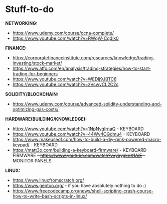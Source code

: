 # Stuff-to-do


**NETWORKING:**
- https://www.udemy.com/course/ccna-complete/
- https://www.youtube.com/watch?v=RWgW-CgdIk0




**FINANCE:**
- https://corporatefinanceinstitute.com/resources/knowledge/trading-investing/stock-market/
- https://www.atfx.com/en/analysis/trading-strategies/how-to-start-trading-for-beginners
- https://www.youtube.com/watch?v=WEDIj9JBTC8
- https://www.youtube.com/watch?v=zVcwvCL2C2c
      





**SOLIDITY/BLOCKCHAIN:**
- https://www.udemy.com/course/advanced-solidity-understanding-and-optimizing-gas-costs/




**HARDWARE(BUILDING/KNOWLEDGE):**
- https://www.youtube.com/watch?v=1NpNygIrnaQ  - KEYBOARD
- https://www.youtube.com/watch?v=44Wv4OGdmu4  - KEYBOARD
- https://www.makeuseof.com/how-to-build-a-diy-qmk-powered-macro-keypad/  - KEYBOARD
- https://matt3o.com/building-a-keyboard-firmware/  - KEYBOARD FIRMWARE
~~- https://www.youtube.com/watch?v=yxygknX1AiE  - MONITOR PANELS~~


**LINUX:**
- https://www.linuxfromscratch.org/
- https://www.gentoo.org/  - if you have absolutely nothing to do :)
- https://www.freecodecamp.org/news/shell-scripting-crash-course-how-to-write-bash-scripts-in-linux/
